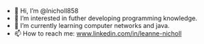 - 👋 Hi, I’m @lnicholl858
- 👀 I’m interested in futher developing programming knowledge.
- 🌱 I’m currently learning computer networks and java.
- 📫 How to reach me: www.linkedin.com/in/leanne-nicholl

<!---
lnicholl858/lnicholl858 is a ✨ special ✨ repository because its `README.md` (this file) appears on your GitHub profile.
You can click the Preview link to take a look at your changes.
--->
